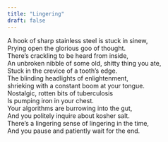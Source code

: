 ```yaml
---
title: "Lingering"
draft: false
---
```


A hook of sharp stainless steel is stuck in sinew, <br/>
Prying open the glorious goo of thought. <br/>
There’s crackling to be heard from inside, <br/>
An unbroken nibble of some old, shitty thing you ate, <br/>
Stuck in the crevice of a tooth’s edge. <br/>
The blinding headlights of enlightenment, <br/>
shrieking with a constant boom at your tongue. <br/>
Nostalgic, rotten bits of tuberculosis <br/>
Is pumping iron in your chest. <br/>
Your algorithms are burrowing into the gut, <br/>
And you politely inquire about kosher salt. <br/>
There’s a lingering sense of lingering in the time, <br/>
And you pause and patiently wait for the end.



